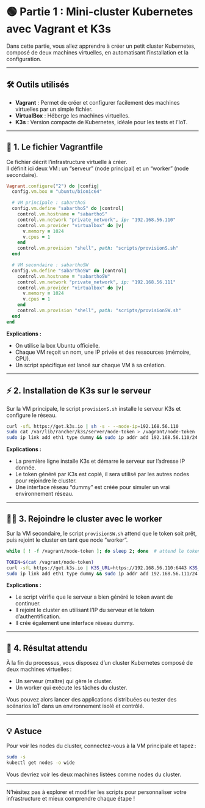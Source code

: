 # 🟢 Partie 1 : Mini-cluster Kubernetes avec Vagrant et K3s

Dans cette partie, vous allez apprendre à créer un petit cluster Kubernetes, composé de deux machines virtuelles, en automatisant l’installation et la configuration.

---

## 🛠️ Outils utilisés

- **Vagrant** : Permet de créer et configurer facilement des machines virtuelles par un simple fichier.
- **VirtualBox** : Héberge les machines virtuelles.
- **K3s** : Version compacte de Kubernetes, idéale pour les tests et l’IoT.

---

## 📄 1. Le fichier Vagrantfile

Ce fichier décrit l’infrastructure virtuelle à créer.  
Il définit ici deux VM : un “serveur” (node principal) et un “worker” (node secondaire).

```ruby
Vagrant.configure("2") do |config|
  config.vm.box = "ubuntu/bionic64"

  # VM principale : sabarthoS
  config.vm.define "sabarthoS" do |control|
    control.vm.hostname = "sabarthoS"
    control.vm.network "private_network", ip: "192.168.56.110"
    control.vm.provider "virtualbox" do |v|
      v.memory = 1024
      v.cpus = 1
    end
    control.vm.provision "shell", path: "scripts/provisionS.sh"
  end

  # VM secondaire : sabarthoSW
  config.vm.define "sabarthoSW" do |control|
    control.vm.hostname = "sabarthoSW"
    control.vm.network "private_network", ip: "192.168.56.111"
    control.vm.provider "virtualbox" do |v|
      v.memory = 1024
      v.cpus = 1
    end
    control.vm.provision "shell", path: "scripts/provisionSW.sh"
  end
end
```

**Explications :**
- On utilise la box Ubuntu officielle.
- Chaque VM reçoit un nom, une IP privée et des ressources (mémoire, CPU).
- Un script spécifique est lancé sur chaque VM à sa création.

---

## ⚡ 2. Installation de K3s sur le serveur

Sur la VM principale, le script `provisionS.sh` installe le serveur K3s et configure le réseau.

```bash
curl -sfL https://get.k3s.io | sh -s - --node-ip=192.168.56.110
sudo cat /var/lib/rancher/k3s/server/node-token > /vagrant/node-token
sudo ip link add eth1 type dummy && sudo ip addr add 192.168.56.110/24 dev eth1 && sudo ip link set eth1 up
```

**Explications :**
- La première ligne installe K3s et démarre le serveur sur l’adresse IP donnée.
- Le token généré par K3s est copié, il sera utilisé par les autres nodes pour rejoindre le cluster.
- Une interface réseau “dummy” est créée pour simuler un vrai environnement réseau.

---

## 🏃‍♂️ 3. Rejoindre le cluster avec le worker

Sur la VM secondaire, le script `provisionSW.sh` attend que le token soit prêt, puis rejoint le cluster en tant que node “worker”.

```bash
while [ ! -f /vagrant/node-token ]; do sleep 2; done  # attend le token du serveur

TOKEN=$(cat /vagrant/node-token)
curl -sfL https://get.k3s.io | K3S_URL=https://192.168.56.110:6443 K3S_TOKEN=$TOKEN sh -s - --node-ip=192.168.56.111
sudo ip link add eth1 type dummy && sudo ip addr add 192.168.56.111/24 dev eth1 && sudo ip link set eth1 up
```

**Explications :**
- Le script vérifie que le serveur a bien généré le token avant de continuer.
- Il rejoint le cluster en utilisant l’IP du serveur et le token d’authentification.
- Il crée également une interface réseau dummy.

---

## 🔗 4. Résultat attendu

À la fin du processus, vous disposez d’un cluster Kubernetes composé de deux machines virtuelles :  
- Un serveur (maître) qui gère le cluster.
- Un worker qui exécute les tâches du cluster.

Vous pouvez alors lancer des applications distribuées ou tester des scénarios IoT dans un environnement isolé et contrôlé.

---

## 💡 Astuce

Pour voir les nodes du cluster, connectez-vous à la VM principale et tapez :

```bash
sudo -s
kubectl get nodes -o wide
```
Vous devriez voir les deux machines listées comme nodes du cluster.

---

N’hésitez pas à explorer et modifier les scripts pour personnaliser votre infrastructure et mieux comprendre chaque étape !
